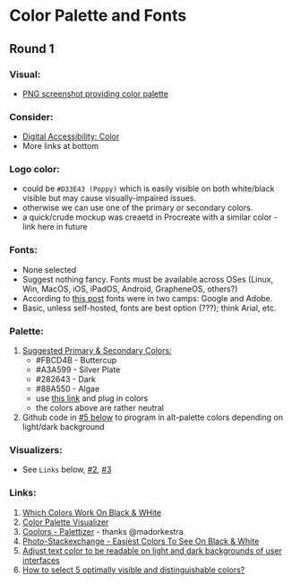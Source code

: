 # Color Palette and Fonts

## Round 1

### Visual:
- [PNG screenshot providing color palette](https://github.com/DRep-Collective/Landing/blob/main/docs/fonts-colors/round-1-palette-collective.png)

### Consider:
- [Digital Accessibility: Color](https://dap.berkeley.edu/learn/accessibility-basics/color)
- More links at bottom

### Logo color:
- could be `#D33E43 (Poppy)` which is easily visible on both white/black visible but may cause visually-impaired issues.
- otherwise we can use one of the primary or secondary colors.
- a quick/crude mockup was creaetd in Procreate with a similar color - link here in future

### **__Fonts:__**
- None selected
- Suggest nothing fancy. Fonts must be available across OSes (Linux, Win, MacOS, iOS, iPadOS, Android, GrapheneOS, others?)
- According to [this post](https://almanac.httparchive.org/en/2024/fonts#hosting-and-services) fonts were in two camps: Google and Adobe.
- Basic, unless self-hosted, fonts are best option (???); think Arial, etc.

### **__Palette:__**
1. [Suggested Primary & Secondary Colors:]( https://github.com/st8tikratio/Uselessness/blob/main/papers/screens/palette-1-collective.png) 
    - #FBCD4B - Buttercup
    - #A3A599 - Silver Plate
    - #282643 - Dark
    - #88A550 - Algae
    - use [this link](https://reallybigshoe.co.uk/visualiser/index.html) and plug in colors
    - the colors above are rather neutral
2. Github code in [#5 below](https://mixable.blog/adjust-text-color-to-be-readable-on-light-and-dark-backgrounds-of-user-interfaces/) to program in alt-palette colors depending on light/dark background

### **__Visualizers:__**
- See `Links` below, [#2](https://reallybigshoe.co.uk/visualiser/index.html), [#3](https://coolors.co/577590-f3ca40-f2a541-f08a4b-d78a76)

### **__Links:__**
1. [Which Colors Work On Black & WHite](https://dev.to/finnhvman/which-colors-look-good-on-black-and-white-2pe6)
2. [Color Palette Visualizer](https://reallybigshoe.co.uk/visualiser/index.html)
3. [Coolors - Palettizer](https://coolors.co/577590-f3ca40-f2a541-f08a4b-d78a76) - thanks @madorkestra 
4. [Photo-Stackexchange - Easiest Colors To See On Black & White](https://photo.stackexchange.com/questions/59182/what-is-the-easiest-color-to-see-on-black-and-white)
5. [Adjust text color to be readable on light and dark backgrounds of user interfaces](https://mixable.blog/adjust-text-color-to-be-readable-on-light-and-dark-backgrounds-of-user-interfaces/)
6. [How to select 5 optimally visible and distinguishable colors?](https://graphicdesign.stackexchange.com/questions/38267/how-to-select-5-optimally-visible-and-distinguishable-colors)

